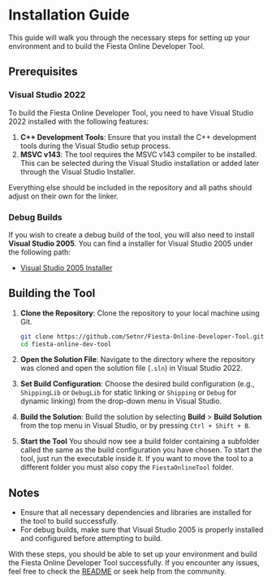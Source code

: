# Installation Guide
 
This guide will walk you through the necessary steps for setting up your environment and to build the Fiesta Online Developer Tool.
 
## Prerequisites
 
### Visual Studio 2022
 
To build the Fiesta Online Developer Tool, you need to have Visual Studio 2022 installed with the following features:
 
1. **C++ Development Tools**: Ensure that you install the C++ development tools during the Visual Studio setup process.
2. **MSVC v143**: The tool requires the MSVC v143 compiler to be installed. This can be selected during the Visual Studio installation or added later through the Visual Studio Installer.
 
Everything else should be included in the repository and all paths should adjust on their own for the linker.
 
### Debug Builds
 
If you wish to create a debug build of the tool, you will also need to install **Visual Studio 2005**. You can find a installer for Visual Studio 2005 under the following path:
 
- [Visual Studio 2005 Installer](https://archive.org/details/MicrosoftVisualStudio2005ProfessionalEditionX11-86811X11-45575X11-45582)
 
## Building the Tool
 
1. **Clone the Repository**: Clone the repository to your local machine using Git.
 
    ```bash
    git clone https://github.com/Setnr/Fiesta-Online-Developer-Tool.git
    cd fiesta-online-dev-tool
    ```
 
2. **Open the Solution File**: Navigate to the directory where the repository was cloned and open the solution file (`.sln`) in Visual Studio 2022.
 
3. **Set Build Configuration**: Choose the desired build configuration (e.g., `ShippingLib` or `DebugLib` for static linking or `Shipping` or `Debug` for dynamic linking) from the drop-down menu in Visual Studio.
 
4. **Build the Solution**: Build the solution by selecting **Build** > **Build Solution** from the top menu in Visual Studio, or by pressing `Ctrl + Shift + B`.
 
5. **Start the Tool** You should now see a build folder containing a subfolder called the same as the build configuration you have chosen. To start the tool, just run the executable inside it. If you want to move the tool to a different folder you must also copy the `FiestaOnlineTool` folder.
 
## Notes
 
- Ensure that all necessary dependencies and libraries are installed for the tool to build successfully.
- For debug builds, make sure that Visual Studio 2005 is properly installed and configured before attempting to build.
 
With these steps, you should be able to set up your environment and build the Fiesta Online Developer Tool successfully. If you encounter any issues, feel free to check the [README](./README.md) or seek help from the community.